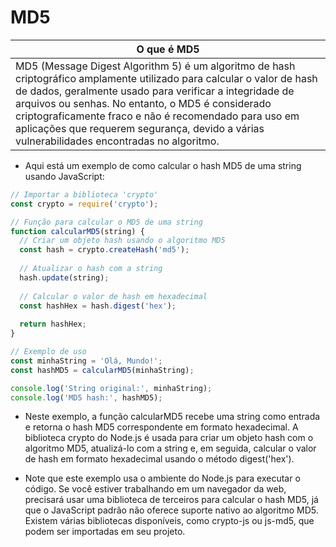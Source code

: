 # MD5

|O que é MD5|
|-|
|MD5 (Message Digest Algorithm 5) é um algoritmo de hash criptográfico amplamente utilizado para calcular o valor de hash de dados, geralmente usado para verificar a integridade de arquivos ou senhas. No entanto, o MD5 é considerado criptograficamente fraco e não é recomendado para uso em aplicações que requerem segurança, devido a várias vulnerabilidades encontradas no algoritmo.|

- Aqui está um exemplo de como calcular o hash MD5 de uma string usando JavaScript:
```javascript
// Importar a biblioteca 'crypto'
const crypto = require('crypto');

// Função para calcular o MD5 de uma string
function calcularMD5(string) {
  // Criar um objeto hash usando o algoritmo MD5
  const hash = crypto.createHash('md5');
  
  // Atualizar o hash com a string
  hash.update(string);
  
  // Calcular o valor de hash em hexadecimal
  const hashHex = hash.digest('hex');
  
  return hashHex;
}

// Exemplo de uso
const minhaString = 'Olá, Mundo!';
const hashMD5 = calcularMD5(minhaString);

console.log('String original:', minhaString);
console.log('MD5 hash:', hashMD5);
```

- Neste exemplo, a função calcularMD5 recebe uma string como entrada e retorna o hash MD5 correspondente em formato hexadecimal. A biblioteca crypto do Node.js é usada para criar um objeto hash com o algoritmo MD5, atualizá-lo com a string e, em seguida, calcular o valor de hash em formato hexadecimal usando o método digest('hex').

- Note que este exemplo usa o ambiente do Node.js para executar o código. Se você estiver trabalhando em um navegador da web, precisará usar uma biblioteca de terceiros para calcular o hash MD5, já que o JavaScript padrão não oferece suporte nativo ao algoritmo MD5. Existem várias bibliotecas disponíveis, como crypto-js ou js-md5, que podem ser importadas em seu projeto.
